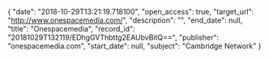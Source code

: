 {
  "date": "2018-10-29T13:21:19.718100", 
  "open_access": true, 
  "target_url": "http://www.onespacemedia.com/", 
  "description": "", 
  "end_date": null, 
  "title": "Onespacemedia", 
  "record_id": "20181029T132119/EDhgGVThbttg2EAUbvBitQ==", 
  "publisher": "onespacemedia.com", 
  "start_date": null, 
  "subject": "Cambridge Network"
}

